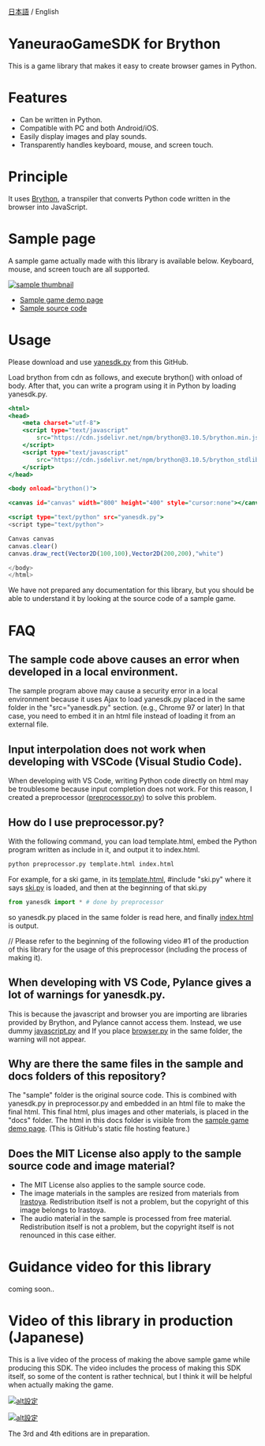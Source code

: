 [日本語](readme.md) / English

# YaneuraoGameSDK for Brython

This is a game library that makes it easy to create browser games in Python.

# Features

- Can be written in Python.
- Compatible with PC and both Android/iOS.
- Easily display images and play sounds.
- Transparently handles keyboard, mouse, and screen touch.

# Principle

It uses [Brython](https://brython.info/), a transpiler that converts Python code written in the browser into JavaScript.

# Sample page

A sample game actually made with this library is available below.
Keyboard, mouse, and screen touch are all supported.

[![sample thumbnail](https://yaneurao.github.io/yanesdk-for-brython/gif/sample-thumb.png)](https://yaneurao.github.io/yanesdk-for-brython/)

- [Sample game demo page](https://yaneurao.github.io/yanesdk-for-brython/)
- [Sample source code](sample)

# Usage

Please download and use [yanesdk.py](yanesdk/yanesdk.py) from this GitHub.

Load brython from cdn as follows, and execute brython() with onload of body. After that, you can write a program using it in Python by loading yanesdk.py.

```sample.html
<html>
<head>
    <meta charset="utf-8">
    <script type="text/javascript"
        src="https://cdn.jsdelivr.net/npm/brython@3.10.5/brython.min.js">
    </script>
    <script type="text/javascript"
        src="https://cdn.jsdelivr.net/npm/brython@3.10.5/brython_stdlib.js">
    </script>
</head>

<body onload="brython()">

<canvas id="canvas" width="800" height="400" style="cursor:none"></canvas>

<script type="text/python" src="yanesdk.py">
<script type="text/python">

Canvas canvas
canvas.clear()
canvas.draw_rect(Vector2D(100,100),Vector2D(200,200),"white")

</body>
</html>
```

We have not prepared any documentation for this library, but you should be able to understand it by looking at the source code of a sample game.


# FAQ

## The sample code above causes an error when developed in a local environment.

The sample program above may cause a security error in a local environment because it uses Ajax to load yanesdk.py placed in the same folder in the "src="yanesdk.py" section. (e.g., Chrome 97 or later) In that case, you need to embed it in an html file instead of loading it from an external file.

## Input interpolation does not work when developing with VSCode (Visual Studio Code).

When developing with VS Code, writing Python code directly on html may be troublesome because input completion does not work. For this reason, I created a preprocessor ([preprocessor.py](https://github.com/yaneurao/yanesdk-for-brython/blob/main/yanesdk/preprocessor.py)) to solve this problem.

## How do I use preprocessor.py?

With the following command, you can load template.html, embed the Python program written as include in it, and output it to index.html.

```a.bat
python preprocessor.py template.html index.html
```

For example, for a ski game, in its [template.html](https://github.com/yaneurao/yanesdk-for-brython/blob/main/sample/ski/template.html), #include "ski.py" where it says [ski.py](https://github.com/yaneurao/yanesdk-for-brython/blob/main/sample/ski/ski.py) is loaded, and then at the beginning of that ski.py

```python
from yanesdk import * # done by preprocessor
```

so yanesdk.py placed in the same folder is read here, and finally [index.html](https://github.com/yaneurao/yanesdk-for-brython/tree/main/docs/ski/index.html) is output.

// Please refer to the beginning of the following video #1 of the production of this library for the usage of this preprocessor (including the process of making it).

## When developing with VS Code, Pylance gives a lot of warnings for yanesdk.py.

This is because the javascript and browser you are importing are libraries provided by Brython, and Pylance cannot access them. Instead, we use dummy [javascript.py](https://github.com/yaneurao/yanesdk-for-brython/blob/main/yanesdk/javascript.py) and If you place [browser.py](https://github.com/yaneurao/yanesdk-for-brython/blob/main/yanesdk/browser.py) in the same folder, the warning will not appear.

## Why are there the same files in the sample and docs folders of this repository?

The "sample" folder is the original source code. This is combined with yanesdk.py in preprocessor.py and embedded in an html file to make the final html. This final html, plus images and other materials, is placed in the "docs" folder. The html in this docs folder is visible from the [sample game demo page](https://yaneurao.github.io/yanesdk-for-brython/). (This is GitHub's static file hosting feature.)

## Does the MIT License also apply to the sample source code and image material?

- The MIT License also applies to the sample source code.
- The image materials in the samples are resized from materials from [Irastoya](https://www.irasutoya.com/). Redistribution itself is not a problem, but the copyright of this image belongs to Irastoya.
- The audio material in the sample is processed from free material. Redistribution itself is not a problem, but the copyright itself is not renounced in this case either.

# Guidance video for this library

coming soon..

# Video of this library in production (Japanese)

This is a live video of the process of making the above sample game while producing this SDK. The video includes the process of making this SDK itself, so some of the content is rather technical, but I think it will be helpful when actually making the game.

[![alt設定](http://img.youtube.com/vi/CVWYS_9ZtfM/mqdefault.jpg)](https://www.youtube.com/watch?v=CVWYS_9ZtfM)

[![alt設定](http://img.youtube.com/vi/TviN9fnl89o/mqdefault.jpg)](https://www.youtube.com/watch?v=TviN9fnl89o)

The 3rd and 4th editions are in preparation.

